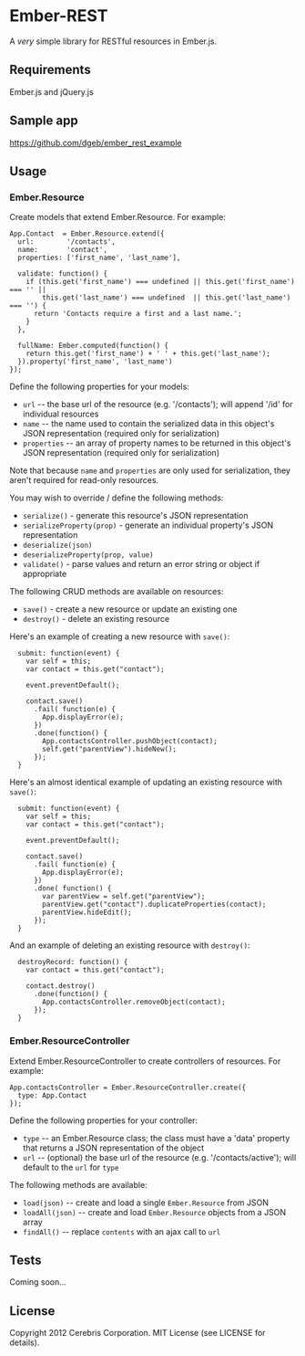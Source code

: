 # Ember-REST

A *very* simple library for RESTful resources in Ember.js.

## Requirements

Ember.js and jQuery.js

## Sample app

https://github.com/dgeb/ember_rest_example

## Usage

### Ember.Resource

Create models that extend Ember.Resource. For example:

```
App.Contact  = Ember.Resource.extend({
  url:        '/contacts',
  name:       'contact',
  properties: ['first_name', 'last_name'],

  validate: function() {
    if (this.get('first_name') === undefined || this.get('first_name') === '' ||
        this.get('last_name') === undefined  || this.get('last_name') === '') {
      return 'Contacts require a first and a last name.';
    }
  },

  fullName: Ember.computed(function() {
    return this.get('first_name') + ' ' + this.get('last_name');
  }).property('first_name', 'last_name')
});
```

Define the following properties for your models:

 * `url` -- the base url of the resource (e.g. '/contacts'); will append '/id' for individual resources
 * `name` -- the name used to contain the serialized data in this object's JSON representation (required only for serialization)
 * `properties` -- an array of property names to be returned in this object's JSON representation (required only for serialization)

Note that because `name` and `properties` are only used for serialization, they aren't required for read-only resources.

You may wish to override / define the following methods:

 * `serialize()` - generate this resource's JSON representation
 * `serializeProperty(prop)` - generate an individual property's JSON representation
 * `deserialize(json)`
 * `deserializeProperty(prop, value)`
 * `validate()` - parse values and return an error string or object if appropriate

The following CRUD methods are available on resources:

 * `save()` - create a new resource or update an existing one
 * `destroy()` - delete an existing resource
 
Here's an example of creating a new resource with `save()`:

```
  submit: function(event) {
    var self = this;
    var contact = this.get("contact");

    event.preventDefault();

    contact.save()
      .fail( function(e) {
        App.displayError(e);
      })
      .done(function() {
        App.contactsController.pushObject(contact);
        self.get("parentView").hideNew();
      });
  }
```

Here's an almost identical example of updating an existing resource with `save()`:

```
  submit: function(event) {
    var self = this;
    var contact = this.get("contact");

    event.preventDefault();

    contact.save()
      .fail( function(e) {
        App.displayError(e);
      })
      .done( function() {
        var parentView = self.get("parentView");
        parentView.get("contact").duplicateProperties(contact);
        parentView.hideEdit();
      });
  }
```

And an example of deleting an existing resource with `destroy()`:

```
  destroyRecord: function() {
    var contact = this.get("contact");

    contact.destroy()
      .done(function() {
        App.contactsController.removeObject(contact);
      });
  }
```

### Ember.ResourceController

Extend Ember.ResourceController to create controllers of resources. For example:

```
App.contactsController = Ember.ResourceController.create({
  type: App.Contact
});
```

Define the following properties for your controller:

 * `type` -- an Ember.Resource class; the class must have a 'data' property that returns a JSON representation of the object
 * `url` -- (optional) the base url of the resource (e.g. '/contacts/active'); will default to the `url` for `type`

The following methods are available:

 * `load(json)` -- create and load a single `Ember.Resource` from JSON
 * `loadAll(json)` -- create and load `Ember.Resource` objects from a JSON array
 * `findAll()` -- replace `contents` with an ajax call to `url`

## Tests

Coming soon...

## License

Copyright 2012 Cerebris Corporation. MIT License (see LICENSE for details).

